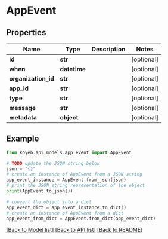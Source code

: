# AppEvent


## Properties

Name | Type | Description | Notes
------------ | ------------- | ------------- | -------------
**id** | **str** |  | [optional] 
**when** | **datetime** |  | [optional] 
**organization_id** | **str** |  | [optional] 
**app_id** | **str** |  | [optional] 
**type** | **str** |  | [optional] 
**message** | **str** |  | [optional] 
**metadata** | **object** |  | [optional] 

## Example

```python
from koyeb.api.models.app_event import AppEvent

# TODO update the JSON string below
json = "{}"
# create an instance of AppEvent from a JSON string
app_event_instance = AppEvent.from_json(json)
# print the JSON string representation of the object
print(AppEvent.to_json())

# convert the object into a dict
app_event_dict = app_event_instance.to_dict()
# create an instance of AppEvent from a dict
app_event_from_dict = AppEvent.from_dict(app_event_dict)
```
[[Back to Model list]](../README.md#documentation-for-models) [[Back to API list]](../README.md#documentation-for-api-endpoints) [[Back to README]](../README.md)


